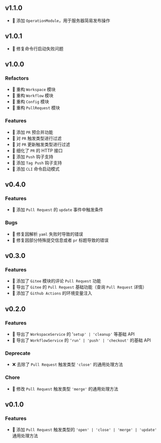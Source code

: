 ## v1.1.0

-   🚀 添加 `OperationModule`，用于服务器简易发布操作

## v1.0.1

-   🐛 修复命令行启动失败问题

## v1.0.0

### Refactors

-   🔧 重构 `Workspace` 模块
-   🔧 重构 `Workflow` 模块
-   🔧 重构 `Config` 模块
-   🔧 重构 `PullRequest` 模块

### Features

-   🚀 添加 `PR` 预合并功能
-   🚀 对 `PR` 触发类型进行过滤
-   🚀 对 `PR` 更新触发类型进行过滤
-   🚀 细化了 `PR` 的 HTTP 接口
-   🚀 添加 `Push` 钩子支持
-   🚀 添加 `Tag Push` 钩子支持
-   🚀 添加 `CLI` 命令启动模式

## v0.4.0

### Features

-   🚀 添加 `Pull Request` 的 `update` 事件中触发条件

### Bugs

-   🐛 修复因解析 `yaml` 失败时导致的错误
-   🐛 修复因部分特殊提交信息或者 `pr` 标题导致的错误

## v0.3.0

### Features

-   🚀 添加了 `Gitee` 模块的评论 `Pull Request` 功能
-   🚀 导出了 `Gitee` 的 `Pull Request` 基础功能（查询 `Pull Request` 详情）
-   🚀 添加了 `Github Actions` 的环境变量注入

## v0.2.0

### Features

-   🚀 导出了 `WorkspaceService` 的 '`setup' | 'cleanup'` 等基础 API
-   🚀 导出了 `WorkflowService` 的 `‘run’ | 'push' | 'checkout'` 的基础 API

### Deprecate

-   ❌ 去除了 `Pull Request` 触发类型 `'close'` 的通用处理方法

### Chore

-   🔧 修改 `Pull Request` 触发类型 `'merge'` 的通用处理方法

## v0.1.0

### Features

-   🚀 添加 `Pull Request` 触发类型的 `'open' | 'close' | 'merge' | 'update'` 通用处理方法
